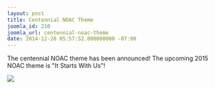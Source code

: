 ```yaml
---
layout: post
title: Centennial NOAC Theme
joomla_id: 210
joomla_url: centennial-noac-theme
date: 2014-12-28 05:57:52.000000000 -07:00
---
```


The centennial NOAC theme has been announced! The upcoming 2015 NOAC theme is "It Starts With Us"!

<img src="{{site.baseurl}}images/posts/2015NOAC/1506694_10152506676296776_550422709868811911_n.jpg" class="img-responsive center-block">
